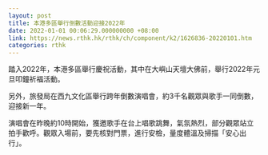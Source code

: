 ```yaml
---
layout: post
title: 本港多區舉行倒數活動迎接2022年
date: 2022-01-01 00:06:29.000000000 +08:00
link: https://news.rthk.hk/rthk/ch/component/k2/1626836-20220101.htm
categories: rthk
---
```


踏入2022年，本港多區舉行慶祝活動，其中在大嶼山天壇大佛前，舉行2022年元旦叩鐘祈福活動。

另外，旅發局在西九文化區舉行跨年倒數演唱會，約3千名觀眾與歌手一同倒數，迎接新一年。

演唱會在昨晚約10時開始，獲邀歌手在台上唱歌跳舞，氣氛熱烈，部分觀眾站立拍手歡呼。觀眾入場前，要先核對門票，進行安檢，量度體溫及掃描「安心出行」。
